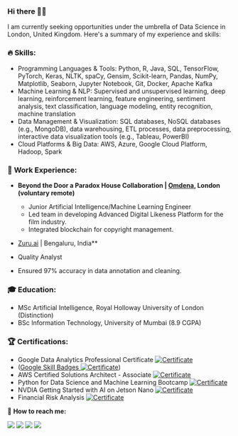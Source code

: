 ### Hi there 👋🏻

I am currently seeking opportunities under the umbrella of Data Science in London, United Kingdom. Here's a summary of my experience and skills:


### 🔥 **Skills:**

- Programming Languages & Tools: Python, R, Java, SQL, TensorFlow, PyTorch, Keras, NLTK, spaCy, Gensim, Scikit-learn, Pandas, NumPy, Matplotlib, Seaborn, Jupyter Notebook, Git, Docker, Apache Kafka 
- Machine Learning & NLP: Supervised and unsupervised learning, deep learning, reinforcement learning, feature engineering, sentiment analysis, text classification, language modeling, entity recognition, machine translation  
- Data Management & Visualization: SQL databases, NoSQL databases (e.g., MongoDB), data warehousing, ETL processes, data preprocessing, interactive data visualization tools (e.g., Tableau, PowerBI) 
- Cloud Platforms & Big Data: AWS, Azure, Google Cloud Platform, Hadoop, Spark  


### 🚀 **Work Experience:**

- **Beyond the Door a Paradox House Collaboration | [Omdena](https://www.omdena.com/), London (voluntary remote)**
  - Junior Artificial Intelligence/Machine Learning Engineer
  - Led team in developing Advanced Digital Likeness Platform for the film industry.
  - Integrated blockchain for copyright management.

-  [Zuru.ai](https://zuru.ai/)  | Bengaluru, India**
  - Quality Analyst
  - Ensured 97% accuracy in data annotation and cleaning.

### **🎓 Education:** 

- MSc Artificial Intelligence, Royal Holloway University of London (Distinction) 
- BSc Information Technology, University of Mumbai (8.9 CGPA) 


### **🏆 Certifications:**

- Google Data Analytics Professional Certificate [![Certificate](https://img.icons8.com/doodle/24/000000/certificate.png)](https://www.credly.com/badges/37523c4a-7976-4488-b812-36acfe6e2690/public_url)
- ([Google Skill Badges ![Certificate](https://img.icons8.com/doodle/24/000000/certificate.png)](javascript:window.location.href='https://www.cloudskillsboost.google/public_profiles/75391262-68cf-4b5d-b8dc-960d505d46b2/badges/6841288';))
- AWS Certified Solutions Architect - Associate [![Certificate](https://img.icons8.com/doodle/24/000000/certificate.png)](https://www.credly.com/badges/34e99d56-30af-4b5b-a889-48e766a65c51/linked_in_profile)
- Python for Data Science and Machine Learning Bootcamp [![Certificate](https://img.icons8.com/doodle/24/000000/certificate.png)](https://udemy-certificate.s3.amazonaws.com/image/UC-a415548c-6b10-4250-9707-a5ddc98ad996.jpg?v=1703991724000) 
- NVDIA Getting Started with AI on Jetson Nano [![Certificate](https://img.icons8.com/doodle/24/000000/certificate.png)](https://courses.nvidia.com/certificates/42844036762742d8bff4bf91b96dd6d9/) 
- Financial Risk Analysis [![Certificate](https://img.icons8.com/doodle/24/000000/certificate.png)](https://www.linkedin.com/posts/onkar-sudrik_riskanalysis-finance-machinelearning-activity-7168998666525990915-dCFd?utm_source=share&utm_medium=member_desktop)


📱 **How to reach me:**


[<img target="_blank" src="https://img.icons8.com/cotton/64/000000/whatsapp--v4.png"/>](https://wa.me/447767935033) 
[<img target="_blank" src="https://img.icons8.com/doodle/64/000000/skype--v1.png"/>](https://join.skype.com/invite/WA1cdNpz3HNt)
[<img target="_blank" src="https://img.icons8.com/doodle/64/000000/linkedin-circled.png"/>](https://www.linkedin.com/in/onkar-sudrik/) 
[<img target="_blank" src="https://img.icons8.com/doodle/64/4285F4/gmail.png"/>](onkarsudrik07@gmail.com) 

